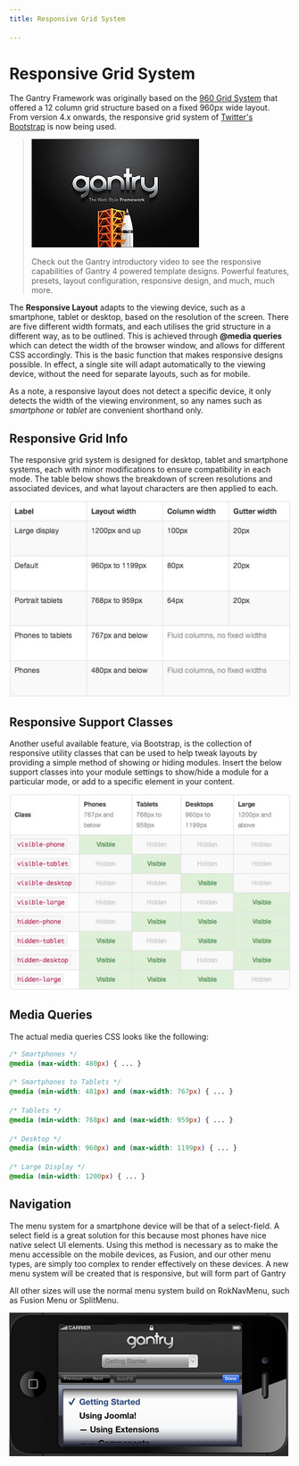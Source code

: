 ```yaml
---
title: Responsive Grid System

---
```


Responsive Grid System
======================
The Gantry Framework was originally based on the [960 Grid System](http://960.gs/) that offered a 12 column grid structure based on a fixed 960px wide layout. From version 4.x onwards, the responsive grid system of [Twitter's Bootstrap](http://twitter.github.com/bootstrap/) is now being used.

> [![](../assets/g4-promo.jpg)](#)
>
> Check out the Gantry introductory video to see the responsive capabilities of Gantry 4 powered template designs. Powerful features, presets, layout configuration, responsive design, and much, much more.

The **Responsive Layout** adapts to the viewing device, such as a smartphone, tablet or desktop, based on the resolution of the screen. There are five different width formats, and each utilises the grid structure in a different way, as to be outlined. This is achieved through **@media queries** which can detect the width of the browser window, and allows for different CSS accordingly. This is the basic function that makes responsive designs possible. In effect, a single site will adapt automatically to the viewing device, without the need for separate layouts, such as for mobile.

As a note, a responsive layout does not detect a specific device, it only detects the width of the viewing environment, so any names such as _smartphone_ or _tablet_ are convenient shorthand only.


Responsive Grid Info
--------------------
The responsive grid system is designed for desktop, tablet and smartphone systems, each with minor modifications to ensure compatibility in each mode. The table below shows the breakdown of screen resolutions and associated devices, and what layout characters are then applied to each.

![](assets/responsive1.jpg)


Responsive Support Classes
--------------------------
Another useful available feature, via Bootstrap, is the collection of responsive utility classes that can be used to help tweak layouts by providing a simple method of showing or hiding modules. Insert the below support classes into your module settings to show/hide a module for a particular mode, or add to a specific element in your content.

![](assets/responsive2.jpg)


Media Queries
-------------
The actual media queries CSS looks like the following:

~~~ .css
/* Smartphones */
@media (max-width: 480px) { ... }

/* Smartphones to Tablets */
@media (min-width: 481px) and (max-width: 767px) { ... }

/* Tablets */
@media (min-width: 768px) and (max-width: 959px) { ... }

/* Desktop */
@media (min-width: 960px) and (max-width: 1199px) { ... }

/* Large Display */
@media (min-width: 1200px) { ... }
~~~


Navigation
----------
The menu system for a smartphone device will be that of a select-field. A select field is a great solution for this because most phones have nice native select UI elements. Using this method is necessary as to make the menu accessible on the mobile devices, as Fusion, and our other menu types, are simply too complex to render effectively on these devices. A new menu system will be created that is responsive, but will form part of Gantry

All other sizes will use the normal menu system build on RokNavMenu, such as Fusion Menu or SplitMenu.

![](assets/responsive3.jpg)
